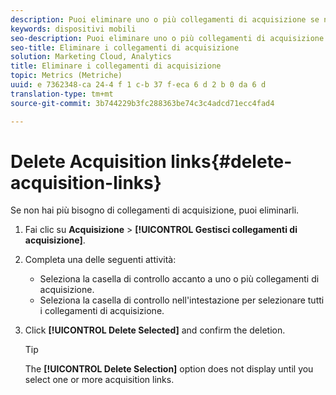 ```yaml
---
description: Puoi eliminare uno o più collegamenti di acquisizione se non sono più necessari.
keywords: dispositivi mobili
seo-description: Puoi eliminare uno o più collegamenti di acquisizione se non sono più necessari.
seo-title: Eliminare i collegamenti di acquisizione
solution: Marketing Cloud, Analytics
title: Eliminare i collegamenti di acquisizione
topic: Metrics (Metriche)
uuid: e 7362348-ca 24-4 f 1 c-b 37 f-eca 6 d 2 b 0 da 6 d
translation-type: tm+mt
source-git-commit: 3b744229b3fc288363be74c3c4adcd71ecc4fad4

---
```



# Delete Acquisition links{#delete-acquisition-links}

Se non hai più bisogno di collegamenti di acquisizione, puoi eliminarli.

1. Fai clic su **Acquisizione** &gt; **[!UICONTROL Gestisci collegamenti di acquisizione]**.
1. Completa una delle seguenti attività:

   * Seleziona la casella di controllo accanto a uno o più collegamenti di acquisizione.
   * Seleziona la casella di controllo nell'intestazione per selezionare tutti i collegamenti di acquisizione.

1. Click **[!UICONTROL Delete Selected]** and confirm the deletion.

   >[!TIP]
   >
   >The **[!UICONTROL Delete Selection]** option does not display until you select one or more acquisition links.

